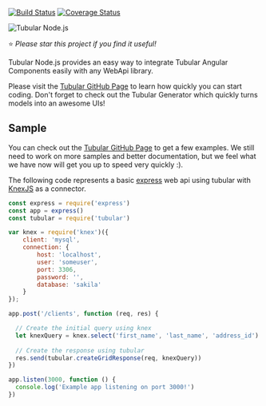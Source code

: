 [![Build Status](https://travis-ci.org/unosquare/tubular-nodejs.svg?branch=master)](https://travis-ci.org/unosquare/tubular-nodejs)
[![Coverage Status](https://coveralls.io/repos/github/unosquare/tubular-nodejs/badge.svg?branch=master)](https://coveralls.io/github/unosquare/tubular-nodejs?branch=master)

![Tubular Node.js](http://unosquare.github.io/tubular/assets/tubular.png)

:star: *Please star this project if you find it useful!*

Tubular Node.js provides an easy way to integrate Tubular Angular Components easily with any WebApi library. 

Please visit the <a href="http://unosquare.github.io/tubular" target="_blank">Tubular GitHub Page</a> to learn how quickly you can start coding. Don't forget to check out the Tubular Generator which quickly turns models into an awesome UIs!

## Sample

You can check out the <a href="http://unosquare.github.io/tubular" target="_blank">Tubular GitHub Page</a> to get a few examples. We still need to work on more samples and better documentation, but we feel what we have now will get you up to speed very quickly :).

The following code represents a basic <a href="https://expressjs.com/" target="_blank">express</a> web api using tubular 
with <a href="http://knexjs.org/" target="_blank">KnexJS</a> as a connector.

```js
const express = require('express')
const app = express()
const tubular = require('tubular')

var knex = require('knex')({
    client: 'mysql',
    connection: {
        host: 'localhost',
        user: 'someuser',
        port: 3306,
        password: '',
        database: 'sakila'
    }
});

app.post('/clients', function (req, res) {

  // Create the initial query using knex
  let knexQuery = knex.select('first_name', 'last_name', 'address_id').from('customer');
  
  // Create the response using tubular
  res.send(tubular.createGridResponse(req, knexQuery))
})

app.listen(3000, function () {
  console.log('Example app listening on port 3000!')
})
```
